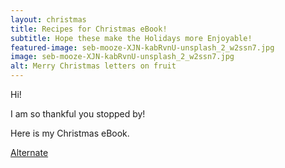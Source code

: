 ```yaml
---
layout: christmas
title: Recipes for Christmas eBook!
subtitle: Hope these make the Holidays more Enjoyable!
featured-image: seb-mooze-XJN-kabRvnU-unsplash_2_w2ssn7.jpg
image: seb-mooze-XJN-kabRvnU-unsplash_2_w2ssn7.jpg
alt: Merry Christmas letters on fruit
---
```

Hi!

I am so thankful you stopped by!

Here is my Christmas eBook.

<script type="text/javascript" src="https://cdnjs.buymeacoffee.com/1.0.0/button.prod.min.js" data-name="bmc-button" data-slug="h3withlaura" data-color="#f4f1ec" data-emoji=""  data-font="Cookie" data-text="Buy me a coffee" data-outline-color="#000000" data-font-color="#000000" data-coffee-color="#f4f1ec;" ></script><a href="/christmas_ebook_2020.pdf" class="button alt">Alternate</a>

<script data-name="BMC-Widget" src="https://cdnjs.buymeacoffee.com/1.0.0/widget.prod.min.js" data-id="h3withlaura" data-description="Support me on Buy me a coffee!" data-message="Thank you for visiting. You can now buy me a coffee!" data-color="#f4f1ec" data-position="Right" data-x_margin="18" data-y_margin="18"></script>
